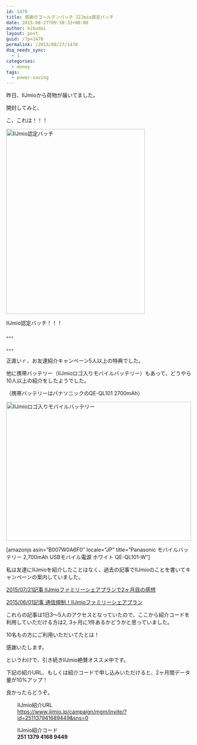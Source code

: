 ```yaml
---
id: 1478
title: 感謝のゴールデンバッチ IIJmio認定バッチ
date: 2015-08-27T09:50:33+00:00
author: kikudai
layout: post
guid: /?p=1478
permalink: /2015/08/27/1478
dsq_needs_sync:
  - 1
categories:
  - money
tags:
  - power-saving
---
```

昨日、IIJmioから荷物が届いてました。

開封してみと、

こ、これは！！！

<!--more-->

<a target="_blank" data-flickr-embed="true" href="https://www.flickr.com/photos/125776803@N07/20711197390/" title="IMG_20150826_230736"><img src="https://farm6.staticflickr.com/5719/20711197390_907d1b4b96.jpg" width="375" height="500" alt="IIJmio認定バッチ" /></a>

IIJmio認定バッチ！！！

。。。

。。。

正直いｒ、お友達紹介キャンペーン5人以上の特典でした。

他に携帯バッテリー（IIJmioロゴ入りモバイルバッテリー）もあって、どうやら10人以上の紹介をしたようでした。
  
（携帯バッテリーはパナソニックのQE-QL101 2700mAh）

<a target="_blank" data-flickr-embed="true"  href="https://www.flickr.com/photos/125776803@N07/20278242733/" title="IMG_20150826_230720"><img src="https://farm1.staticflickr.com/645/20278242733_2cf88faa37.jpg" width="500" height="375" alt="IIJmioロゴ入りモバイルバッテリー" /></a>

[amazonjs asin=&#8221;B007W0A6F0&#8243; locale=&#8221;JP&#8221; title=&#8221;Panasonic モバイルバッテリー 2,700mAh USBモバイル電源 ホワイト QE-QL101-W&#8221;]

私は友達にIIJmioを紹介したことはなく、過去の記事でIIJmioのことを書いてキャンペーンの案内していました。

[2015/07/21記事 IIJmioファミリーシェアプランで2ヶ月目の感想](/2015/07/21/1359)

[2015/06/01記事 通信規制！IIJmioファミリーシェアプラン](/2015/06/01/1184)

これらの記事は1日3〜5人のアクセスとなっていたので、ここから紹介コードを利用していただける方は2, 3ヶ月に1件あるかどうかと思っていました。

10名もの方にご利用いただいてたとは！

感謝いたします。

というわけで、引き続きIIJmio絶賛オススメ中です。

下記の紹介URL、もしくは紹介コードで申し込みいただけると、2ヶ月間データ量が10%アップ！

良かったらどうぞ。

<p style="padding-left: 30px;">
  IIJmio紹介URL<br /> <a href="https://www.iijmio.jp/campaign/mgm/invite/?id=251137941689449&sns=0" target="_blank">https://www.iijmio.jp/campaign/mgm/invite/?id=251137941689449&sns=0</a>
</p>

<p style="padding-left: 30px;">
  IIJmio紹介コード<br /> <strong>251 1379 4168 9449</strong>
</p>